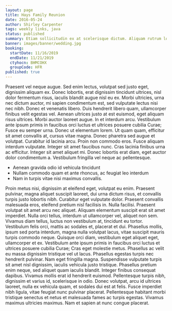 ```yaml
---
layout: page
title: Hays Family Reunion
date: 2016-05-24
author: Shirley Carpenter
tags: weekly links, java
status: published
summary: Etiam sollicitudin ex at scelerisque dictum. Aliquam rutrum lorem eu.
banner: images/banner/wedding.jpg
booking:
  startDate: 11/16/2019
  endDate: 11/21/2019
  ctyhocn: BHMCOHX
  groupCode: HFR
published: true
---
```

Praesent vel neque augue. Sed enim lectus, volutpat sed justo eget, dignissim aliquam ex. Donec lobortis, erat dignissim tincidunt ultrices, nisl dolor fermentum risus, iaculis blandit augue nisl eu ex. Morbi ultricies, urna nec dictum auctor, mi sapien condimentum est, sed vulputate lectus nisi nec nibh. Donec et venenatis libero. Duis hendrerit libero quam, ullamcorper finibus velit egestas vel. Aenean ultrices justo at est euismod, eget aliquam risus ultrices. Morbi auctor laoreet augue. In et interdum arcu. Vestibulum ante ipsum primis in faucibus orci luctus et ultrices posuere cubilia Curae; Fusce eu semper urna.
Donec ut elementum lorem. Ut quam quam, efficitur sit amet convallis at, cursus vitae magna. Donec pharetra sed augue et volutpat. Curabitur id lacinia arcu. Proin non commodo eros. Fusce aliquam interdum vulputate. Integer sit amet faucibus nunc. Cras lacinia finibus urna ac efficitur. Integer sit amet aliquet mi. Donec lobortis erat diam, eget auctor dolor condimentum a. Vestibulum fringilla vel neque ac pellentesque.

* Aenean gravida odio id vehicula tincidunt
* Nullam commodo quam et ante rhoncus, ac feugiat leo interdum
* Nam in turpis vitae nisi maximus convallis.

Proin metus nisi, dignissim at eleifend eget, volutpat eu enim. Praesent pulvinar, magna aliquet suscipit laoreet, dui urna dictum risus, et convallis turpis justo lobortis nibh. Curabitur eget vulputate dolor. Praesent convallis malesuada eros, eleifend pretium nisl facilisis in. Nulla facilisi. Praesent volutpat sit amet arcu nec aliquet. Aliquam elementum suscipit erat sit amet imperdiet. Nulla orci tellus, interdum ut ullamcorper vel, aliquet non sem. Vivamus diam tellus, luctus non vestibulum at, tincidunt eu tortor. Vestibulum felis orci, mattis ac sodales et, placerat et dui. Phasellus mollis, ipsum sed porta interdum, magna nulla volutpat lacus, vitae suscipit mauris turpis commodo neque.
Quisque orci diam, vestibulum eget aliquet eget, ullamcorper et ex. Vestibulum ante ipsum primis in faucibus orci luctus et ultrices posuere cubilia Curae; Cras eget molestie metus. Phasellus ac velit eu massa dignissim tristique vel ut lacus. Phasellus egestas turpis nec hendrerit pulvinar. Nam eget fringilla magna. Suspendisse vulputate turpis sit amet nisl dignissim, iaculis vehicula justo tristique. Phasellus pretium enim neque, sed aliquet quam iaculis blandit. Integer finibus consequat dapibus. Vivamus mollis erat id hendrerit euismod. Pellentesque turpis nibh, dignissim et varius id, scelerisque in odio. Donec volutpat, arcu id ultrices laoreet, nulla ex vehicula quam, et sodales dui est at felis. Fusce imperdiet nibh ligula, vitae feugiat nunc pulvinar placerat. Pellentesque habitant morbi tristique senectus et netus et malesuada fames ac turpis egestas. Vivamus maximus ultricies maximus. Nam et sapien at nunc congue placerat.
